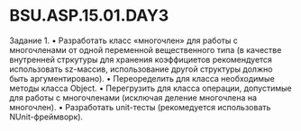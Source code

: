 # BSU.ASP.15.01.DAY3

Задание 1.
•	Разработать класс «многочлен» для работы с многочленами от одной переменной 
вещественного типа (в качестве внутренней стркутуры для хранения коэффициетов рекомендуется
использовать sz-массив, использование другой структуры должно быть аргументировано). 
•	Переоределить для класса необходимые методы класса Object.
•	Перегрузить для класса операции, допустимые для работы с многочленами 
(исключая деление многочлена на многочлен).
•	Разработать unit-тесты (рекомедуется использовать NUnit-фреймворк).
